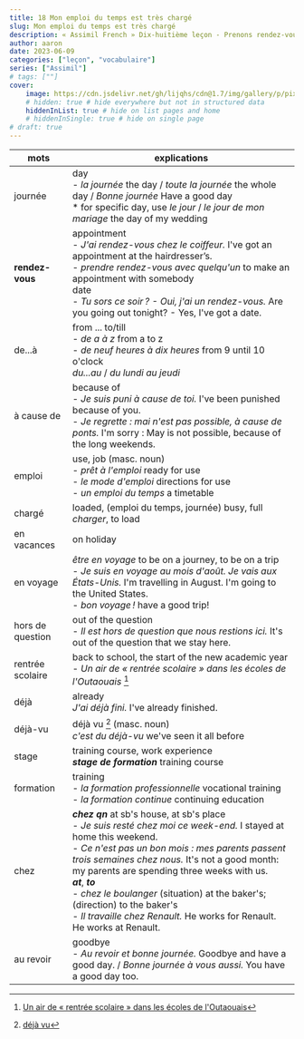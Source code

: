 ```yaml
---
title: 18 Mon emploi du temps est très chargé
slug: Mon emploi du temps est très chargé
description: « Assimil French » Dix-huitième leçon - Prenons rendez-vous avec le banquier
author: aaron
date: 2023-06-09
categories: ["leçon", "vocabulaire"]
series: ["Assimil"]
# tags: [""]
cover: 
    image: https://cdn.jsdelivr.net/gh/lijqhs/cdn@1.7/img/gallery/p/pixabay-polynesia.jpg
    # hidden: true # hide everywhere but not in structured data
    hiddenInList: true # hide on list pages and home
    # hiddenInSingle: true # hide on single page
# draft: true
---
```



| mots | explications |
| ---- | ---- | 
| journée | day </br> - *la journée* the day / *toute la journée* the whole day / *Bonne journée* Have a good day </br> * for specific day, use *le jour* / *le jour de mon mariage* the day of my wedding | 
| **rendez-vous** | appointment </br> - *J'ai rendez-vous chez le coiffeur.* I've got an appointment at the hairdresser’s. </br> - *prendre rendez-vous avec quelqu'un* to make an appointment with somebody </br> date </br> - *Tu sors ce soir ? - Oui, j'ai un rendez-vous.* Are you going out tonight? - Yes, I've got a date. | 
| de...à | from ... to/till </br> - *de a à z* from a to z </br> - *de neuf heures à dix heures* from 9 until 10 o'clock </br> *du...au* / *du lundi au jeudi* | 
| à cause de | because of </br> - *Je suis puni à cause de toi.* I've been punished because of you. </br> - *Je regrette : mai n'est pas possible, à cause de ponts.* I'm sorry : May is not possible, because of the long weekends. |  
| emploi | use, job (masc. noun) </br> - *prêt à l'emploi* ready for use </br> - *le mode d'emploi* directions for use </br> - *un emploi du temps* a timetable | 
| chargé | loaded, (emploi du temps, journée) busy, full </br> *charger*, to load | 
| en vacances | on holiday | 
| en voyage | *être en voyage* to be on a journey, to be on a trip </br> - *Je suis en voyage au mois d'août. Je vais aux États-Unis.* I'm travelling in August. I'm going to the United States. </br> - *bon voyage !* have a good trip! | 
| hors de question | out of the question </br> - *Il est hors de question que nous restions ici.* It's out of the question that we stay here. |
| rentrée scolaire | back to school, the start of the new academic year </br> - *Un air de « rentrée scolaire » dans les écoles de l'Outaouais* [^1] | 
| déjà | already </br> *J'ai déjà fini.* I've already finished. | 
| déjà-vu | déjà vu [^2] (masc. noun) </br> *c'est du déjà-vu* we've seen it all before | 
| stage | training course, work experience </br> ***stage de formation*** training course | 
| formation | training </br> - *la formation professionnelle* vocational training </br> - *la formation continue* continuing education | 
| chez | ***chez qn*** at sb's house, at sb's place </br> - *Je suis resté chez moi ce week-end.* I stayed at home this weekend. </br> - *Ce n'est pas un bon mois : mes parents passent trois semaines chez nous.* It's not a good month: my parents are spending three weeks with us. </br> ***at***, ***to*** </br> - *chez le boulanger* (situation) at the baker's; (direction) to the baker's </br> - *Il travaille chez Renault.* He works for Renault. He works at Renault. | 
| au revoir | goodbye </br> - *Au revoir et bonne journée.* Goodbye and have a good day. / *Bonne journée à vous aussi.* You have a good day too. | 

[^1]: [Un air de « rentrée scolaire » dans les écoles de l'Outaouais](https://ici.radio-canada.ca/info/videos/1-8875186/un-air-rentree-scolaire-dans-ecoles-outaouais)
[^2]: [déjà vu](https://www.merriam-webster.com/dictionary/d%C3%A9j%C3%A0%20vu)